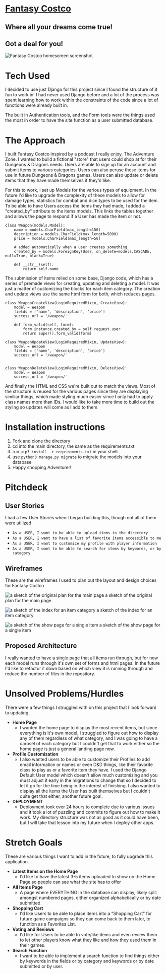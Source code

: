 # [Fantasy Costco](https://fantasy-costco-redux.herokuapp.com/)
## Where all your dreams come true!
## Got a deal for you!
![Fantasy Costco homescreen screenshot](images-for-readme/home-page.png)

# Tech Used
I decided to use just Django for this project since I found the structure of it fun to work in! I had never used Django before and a lot of the process was spent learning how to work within the constraints of the code since a lot of functions were already built in. 

The built in Authentication tools, and the Form tools were the things used the most in order to have the site function as a user submitted database. 

# The Approach
I built Fantasy Costco inspired by a podcast I really enjoy, The Adventure Zone. I wanted to build a fictional "store" that users could shop at for their Dungeons & Dragons needs. Users are able to sign up for an account and submit items to various categories. Users can also peruse these items for use in future Dungeons & Dragons games. Users can also update or delete items that they have made themselves if they'd like. 

For this to work, I set up Models for the various types of equipment. In the future I'd like to upgrade the complexity of these models to allow for damage types, statistics for combat and dice types to be used for the item. To be able to have Users access the items they had made, I added a "created_by" attribute to the items models. This links the tables together and allows the page to respond if a User has made the item or not. 
```
class Weapon(models.Model):
    name = models.CharField(max_length=150)
    description = models.CharField(max_length=5000)
    price = models.CharField(max_length=50)

    # added automatically when a user creates something
    created_by = models.ForeignKey(User, on_delete=models.CASCADE, null=True, blank=True)

    def __str__(self):
        return self.name
```

The submission of items relied on some base, Django code, which has a series of premade views for creating, updating and deleting a model. It was just a matter of customizing the blocks for each item category. The creation and update views use the same html form for both, which reduces pages. 
```
class WeaponCreateView(LoginRequiredMixin, CreateView):
    model = Weapon
    fields = ['name', 'description', 'price']
    success_url = '/weapon/'

    def form_valid(self, form):
        form.instance.created_by = self.request.user
        return super().form_valid(form)

class WeaponUpdateView(LoginRequiredMixin, UpdateView):
    model = Weapon
    fields = ['name', 'description', 'price']
    success_url = '/weapon/'


class WeaponDeleteView(LoginRequiredMixin, DeleteView):
    model = Weapon
    success_url = '/weapon/'
```

And finally the HTML and CSS we're built out to match the views. Most of the structure is reused for the various pages since they are displaying similiar things, which made styling much easier since I only had to apply class names more than IDs. I would like to take more time to build out the styling so updates will come as I add to them. 

# Installation instructions
1. Fork and clone the directory
2. cd into the main directory, the same as the requirements.txt
3. run ```pip3 install -r requirements.txt``` in your shell.
4. use ```python3 manage.py migrate``` to migrate the models into your database
5. Happy shopping Adventurer!

# Pitchdeck
## User Stories
I had a few User Stories when I began building this, though not all of them were utilized
- ```As a USER, I want to be able to upload items to the directory```
- ```As a USER, I want to have a list of favorite items accessible to me```
- ```As a USER, I want to customize my profile with player information```
- ```As a USER, I want to be able to search for items by keywords, or by category```
## Wireframes
These are the wireframes I used to plan out the layout and design choices for Fantasy Costco

![a sketch of the original plan for the main page](images-for-readme/wireframe-main-page.png)
a sketch of the original plan for the main page

![a sketch of the index for an item category](images-for-readme/wireframe-item-page.png)
a sketch of the index for an item category

![a sketch of the show page for a single item](images-for-readme/wireframe-item-show.png)
a sketch of the show page for a single item

## Proposed Architecture
I really wanted to have a single page that all items run through, but for now each model runs through it's own set of forms and html pages. In the future I'd like to refactor it down based on which view it is running through and reduce the number of files in the repository. 

# Unsolved Problems/Hurdles
There were a few things I struggled with on this project that I look forward to updating.

- **Home Page**
  - I wanted the home page to display the most recent items, but since everything is it's own model, I struggled to figure out how to display any of them regardless of what category, and I was going to have a carosel of each category but I couldn't get that to work either so the home page is just a general landing page now. 
- **Profile Customization**
  - I also wanted users to be able to customize their Profiles to add email information or names or even D&D things, like their favorite class to play as or a favorite item they have. I used the Django Default User model which doesn't allow much customizing and you must adjust it early in the migrations to change that so I decided to let it go for the time being in the interest of finishing. I also wanted to display all the items the User has built themselves but I couldn't quite get that either, another future goal. 
- **DEPLOYMENT**
  - Deployment took over 24 hours to complete due to various issues and it took a lot of puzzling and commits to figure out how to make it work. My directory structure was not as good as it could have been, but I will take that lesson into my future when I deploy other apps.

# Stretch Goals

These are various things I want to add in the future, to fully upgrade this application. 
- **Latest Items on the Home Page**
  - I'd like to have the latest 3-5 items uploaded to show on the Home Page so people can see what the site has to offer
- **All Items Page**
  - A page where EVERYTHING in the database can display, likely split amongst numbered pages, either organized alphabetically or by date submitted.
- **Shopping Cart**
  - I'd like Users to be able to place items into a "Shopping Cart" for future game campaigns so they can come back to them later, to function as a Favorites List. 
- **Voting and Reviews**
  - I'd like for Users to be able to vote/like items and even review them to let other players know what they like and how they used them in their games.
- **Search Function**
  - I want to be able to implement a search function to find things either by keywords in the fields or by category and keywords or by date submitted or by user. 